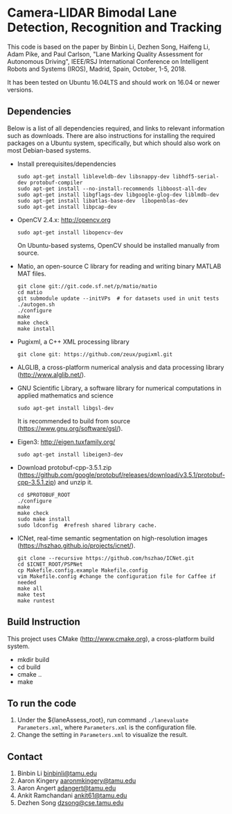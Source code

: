 Camera-LIDAR Bimodal Lane Detection, Recognition and Tracking
=======================
This code is based on the paper by Binbin Li, Dezhen Song, Haifeng Li,  Adam Pike, and Paul Carlson,  "Lane Marking Quality Assessment for Autonomous Driving", IEEE/RSJ International Conference on Intelligent Robots and Systems (IROS), Madrid, Spain, October, 1-5, 2018. 

It has been tested on Ubuntu 16.04LTS and should work on 16.04 or newer versions.

Dependencies
------------
Below is a list of all dependencies required, and links to relevant information such as downloads.  There are also instructions for installing the required packages on a Ubuntu system, specifically, but which should also work on most Debian-based systems.
* Install prerequisites/dependencies
    
    ```
    sudo apt-get install libleveldb-dev libsnappy-dev libhdf5-serial-dev protobuf-compiler
    sudo apt-get install --no-install-recommends libboost-all-dev
    sudo apt-get install libgflags-dev libgoogle-glog-dev liblmdb-dev
    sudo apt-get install libatlas-base-dev  libopenblas-dev
    sudo apt-get install libpcap-dev
    ```
* OpenCV 2.4.x: http://opencv.org
    ```
    sudo apt-get install libopencv-dev
    ```
   On Ubuntu-based systems, OpenCV should be installed manually from source.
       
* Matio, an open-source C library for reading and writing binary MATLAB MAT files.
   
   ```
   git clone git://git.code.sf.net/p/matio/matio
   cd matio
   git submodule update --initVPs  # for datasets used in unit tests
   ./autogen.sh
   ./configure
   make
   make check
   make install
   ```

* Pugixml, a C++ XML processing library

  ```
  git clone git: https://github.com/zeux/pugixml.git
  ```
* ALGLIB, a cross-platform numerical analysis and data processing library (http://www.alglib.net/).

* GNU Scientific Library,  a software library for numerical computations in applied mathematics and science
    ```
    sudo apt-get install libgsl-dev
    ```
    It is recommended to build from source (https://www.gnu.org/software/gsl/).
* Eigen3: http://eigen.tuxfamily.org/
   ```
   sudo apt-get install libeigen3-dev
   ```
* Download protobuf-cpp-3.5.1.zip (https://github.com/google/protobuf/releases/download/v3.5.1/protobuf-cpp-3.5.1.zip) and unzip it.
  ```
  cd $PROTOBUF_ROOT  
  ./configure  
  make  
  make check
  sudo make install
  sudo ldconfig  #refresh shared library cache.
  ```
* ICNet, real-time semantic segmentation on high-resolution images (https://hszhao.github.io/projects/icnet/).
 
     ```
     git clone --recursive https://github.com/hszhao/ICNet.git
     cd $ICNET_ROOT/PSPNet
     cp Makefile.config.example Makefile.config
     vim Makefile.config #change the configuration file for Caffee if needed
     make all
     make test
     make runtest 
     ```
Build Instruction
-----------------
This project uses CMake (http://www.cmake.org), a cross-platform build system.
* mkdir build
* cd build
* cmake ..
* make

To run the code
---------------
1. Under the ${laneAssess_root}, run command ```./lanevaluate Parameters.xml```, where ```Parameters.xml``` is the configuration file.
2. Change the setting in ```Parameters.xml``` to visualize the result. 

Contact
-----------------
1. Binbin Li <binbinli@tamu.edu>
2. Aaron Kingery <aaronmkingery@tamu.edu>
3. Aaron Angert <adangert@tamu.edu>
4. Ankit Ramchandani <ankit61@tamu.edu>
5. Dezhen Song <dzsong@cse.tamu.edu>
   
